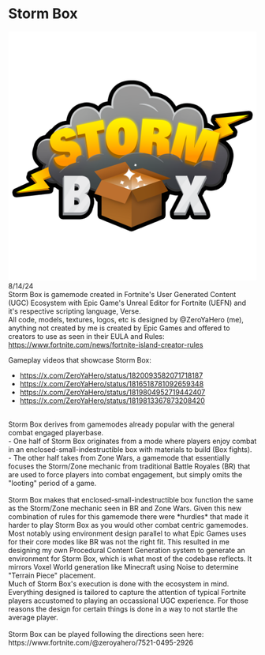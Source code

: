 # Storm Box
![alt text](https://github.com/ZeroYaHero/StormBox/blob/main/T_SB_LogoOutline.png)\
8/14/24<br/>
Storm Box is gamemode created in Fortnite's User Generated Content (UGC) Ecosystem with Epic Game's Unreal Editor for Fortnite (UEFN) and it's respective scripting language, Verse.<br/>
All code, models, textures, logos, etc is designed by @ZeroYaHero (me), anything not created by me is created by Epic Games and offered to creators to use as seen in their EULA and Rules:<br/>
https://www.fortnite.com/news/fortnite-island-creator-rules<br/>

Gameplay videos that showcase Storm Box:
- https://x.com/ZeroYaHero/status/1820093582071718187
- https://x.com/ZeroYaHero/status/1816518781092659348
- https://x.com/ZeroYaHero/status/1819804952719442407
- https://x.com/ZeroYaHero/status/1819813367873208420
  
<br/>
Storm Box derives from gamemodes already popular with the general combat engaged playerbase.<br/> 
- One half of Storm Box originates from a mode where players enjoy combat in an enclosed-small-indestructible box with materials to build (Box fights).<br/>
- The other half takes from Zone Wars, a gamemode that essentially focuses the Storm/Zone mechanic from traditional Battle Royales (BR) that are used to force players into combat engagement, but simply omits the "looting" period of a game.<br/><br/>
Storm Box makes that enclosed-small-indestructible box function the same as the Storm/Zone mechanic seen in BR and Zone Wars. Given this new combination of rules for this gamemode there were *hurdles* that made it harder to play Storm Box as you would other combat centric gamemodes. Most notably using environment design parallel to what Epic Games uses for their core modes like BR was not the right fit. This resulted in me designing my own Procedural Content Generation system to generate an environment for Storm Box, which is what most of the codebase reflects. It mirrors Voxel World generation like Minecraft using Noise to determine "Terrain Piece" placement.
<br/>
Much of Storm Box's execution is done with the ecosystem in mind. Everything designed is tailored to capture the attention of typical Fortnite players accustomed to playing an occassional UGC experience. For those reasons the design for certain things is done in a way to not startle the average player.
<br/><br/>
Storm Box can be played following the directions seen here:
https://www.fortnite.com/@zeroyahero/7521-0495-2926
